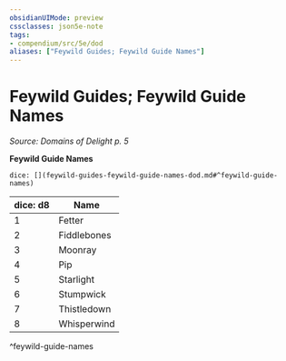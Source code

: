 ```yaml
---
obsidianUIMode: preview
cssclasses: json5e-note
tags:
- compendium/src/5e/dod
aliases: ["Feywild Guides; Feywild Guide Names"]
---
```

# Feywild Guides; Feywild Guide Names
*Source: Domains of Delight p. 5* 

**Feywild Guide Names**

`dice: [](feywild-guides-feywild-guide-names-dod.md#^feywild-guide-names)`

| dice: d8 | Name |
|----------|------|
| 1 | Fetter |
| 2 | Fiddlebones |
| 3 | Moonray |
| 4 | Pip |
| 5 | Starlight |
| 6 | Stumpwick |
| 7 | Thistledown |
| 8 | Whisperwind |
^feywild-guide-names